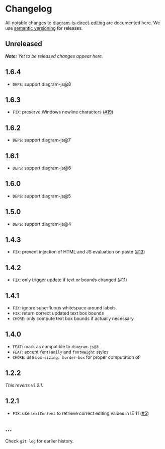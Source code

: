 # Changelog

All notable changes to [diagram-js-direct-editing](https://github.com/bpmn-io/diagram-js-direct-editing) are documented here. We use [semantic versioning](http://semver.org/) for releases.

## Unreleased

___Note:__ Yet to be released changes appear here._

## 1.6.4

* `DEPS`: support diagram-js@8

## 1.6.3

* `FIX`: preserve Windows newline characters ([#19](https://github.com/bpmn-io/diagram-js-direct-editing/pull/19))

## 1.6.2

* `DEPS`: support diagram-js@7

## 1.6.1

* `DEPS`: support diagram-js@6

## 1.6.0

* `DEPS`: support diagram-js@5

## 1.5.0

* `DEPS`: support diagram-js@4

## 1.4.3

* `FIX`: prevent injection of HTML and JS evaluation on paste ([#13](https://github.com/bpmn-io/diagram-js-direct-editing/issues/13))

## 1.4.2

* `FIX`: only trigger update if text or bounds changed ([#11](https://github.com/bpmn-io/diagram-js-direct-editing/pull/11))

## 1.4.1

* `FIX`: ignore superfluous whitespace around labels
* `FIX`: return correct updated text box bounds
* `CHORE`: only compute text box bounds if actually necessary

## 1.4.0

* `FEAT`: mark as compatible to `diagram-js@3`
* `FEAT`: accept `fontFamily` and `fontWeight` styles
* `CHORE`: use `box-sizing: border-box` for proper computation of

## 1.2.2

_This reverts v1.2.1._

## 1.2.1

* `FIX`: use `textContent` to retrieve correct editing values in IE 11 ([#5](https://github.com/bpmn-io/diagram-js-direct-editing/issues/5))

## ...

Check `git log` for earlier history.